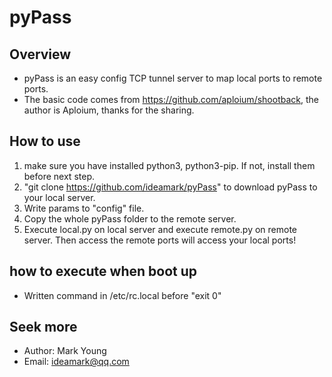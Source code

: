 # pyPass

## Overview
* pyPass is an easy config TCP tunnel server to map local ports to remote ports.
* The basic code comes from https://github.com/aploium/shootback, the author is Aploium, thanks for the sharing.

## How to use
1. make sure you have installed python3, python3-pip. If not, install them before next step.
2. "git clone https://github.com/ideamark/pyPass" to download pyPass to your local server.
3. Write params to "config" file.
4. Copy the whole pyPass folder to the remote server.
5. Execute local.py on local server and execute remote.py on remote server. Then access the remote ports will access your local ports!

## how to execute when boot up
* Written command in /etc/rc.local before "exit 0"

## Seek more
* Author: Mark Young
* Email: ideamark@qq.com
